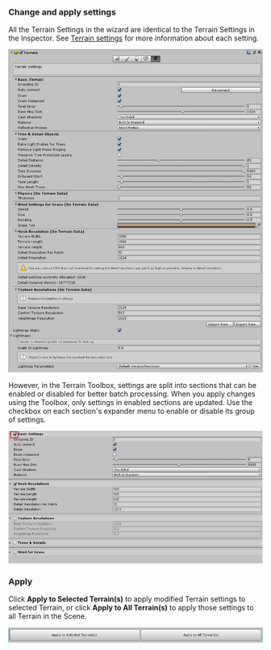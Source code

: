 ### Change and apply settings

All the Terrain Settings in the wizard are identical to the Terrain Settings in the Inspector. See [Terrain settings](https://docs.unity3d.com/Manual/terrain-OtherSettings.html) for more information about each setting.

![](images/TerrainSettings_Inspector.png)

However, in the Terrain Toolbox, settings are split into sections that can be enabled or disabled for better batch processing. When you apply changes using the Toolbox, only settings in enabled sections are updated. Use the checkbox on each section's expander menu to enable or disable its group of settings.

![](images/TerrainSettings_Toggle.png)

### Apply

Click **Apply to Selected Terrain(s)** to apply modified Terrain settings to selected Terrain, or click **Apply to All Terrain(s)** to apply those settings to all Terrain in the Scene.

![](images/TerrainSettings_Apply.png)
